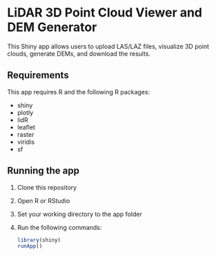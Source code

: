 # LiDAR 3D Point Cloud Viewer and DEM Generator

This Shiny app allows users to upload LAS/LAZ files, visualize 3D point clouds, generate DEMs, and download the results.

## Requirements

This app requires R and the following R packages:
- shiny
- plotly
- lidR
- leaflet
- raster
- viridis
- sf

## Running the app

1. Clone this repository
2. Open R or RStudio
3. Set your working directory to the app folder
4. Run the following commands:

   ```R
   library(shiny)
   runApp()
